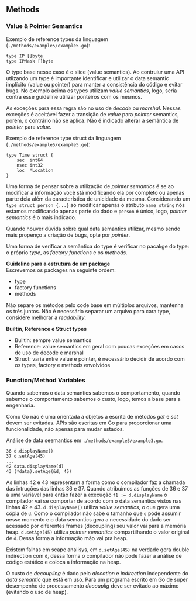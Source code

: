 ## Methods

### Value & Pointer Semantics
Exemplo de reference types da linguagem (`./methods/example5/example5.go`):
```
type IP []byte
type IPMask []byte
```
O type base nesse caso é o slice (value semantics). Ao contruiur uma API utlizando um type é importante identificar e utilizar o data semantic implícito (value ou pointer) para manter a consistência do código e evitar bugs.
No exemplo acima os types utilizam *value semantics*, logo, seria contra esse guideline utilizar ponteiros com os mesmos. 

As exceções para essa regra são no uso de *decode* ou *marshal*. Nessas exceções é aceitável fazer a transição de *value* para *pointer* semantics, porém, o contrário não se aplica. Não é indicado alterar a semântica de *pointer* para *value*.

Exemplo de reference type struct da linguagem (`./methods/example5/example5.go`):
```
type Time struct {
	sec  int64
	nsec int32
	loc  *Location
}
```

Uma forma de pensar sobre a utilização de *pointer semantics* é se ao modificar a informação você stá modificando ela por completo ou apenas parte dela além da característica de unicidade da mesma. Considerando um `type struct person {...}` ao modificar apenas o atributo `name string` nós estamos modificando apenas parte do dado e `person` é único, logo, *pointer semantics* é o mais indicado.

Quando houver dúvida sobre qual data semantics utilizar, mesmo sendo mais propenço a criação de bugs, opte por *pointer*.

Uma forma de verificar a semântica do type é verificar no pacakge do type: o próprio *type*, as *factory functions* e os *methods*.

**Guideline para a estrutura de um package**  
Escrevemos os packages na seguinte ordem:
* type
* factory functions
* methods

Não separe os métodos pelo code base em múltiplos arquivos, mantenha os três juntos.
Não é necessário separar um arquivo para cara type, considere melhorar a *readability*.

**Builtin, Reference e Struct types**
* Builtin: sempre value semantics
* Reference: value semantics em geral com poucas exceções em casos de uso de decode e marshal
* Struct: varia entre value e pointer, é necessário decidir de acordo com os types, factory e methods envolvidos

### Function/Method Variables
Quando sabemos o data semantics sabemos o comportamento, quando sabemos o comportamento sabemos o custo, logo, temos a base para a engenharia.

Como Go não é uma orientada a objetos a escrita de métodos *get* e *set* devem ser evitadas. APIs são escritas em Go para proporcionar uma funcionalidade, não apenas para mudar estados.

Análise de data seemantics em `./methods/example3/example3.go`.
```
36 d.displayName()
37 d.setAge(45)
...
42 data.displayName(d)
43 (*data).setAge(&d, 45)
```

As linhas 42 e 43 representam a forma como o compilador faz a chamada das intruções das linhas 36 e 37.
Quando atribuímos as funções de 36 e 37 a uma variável para então fazer a execução `f1 := d.displayName` o compilador vai se comportar de acordo com o data semantics vistos nas linhas 42 e 43.
`d.displayName()` utiliza *value semantics*, o que gera uma cópia de `d`. Como o compilador não sabe o tamanho que `d` pode assumir nesse momento e o data semantics gera a necessidade do dado ser acessado por diferentes frames (decoupling) seu valor vai para a memória heap.
`d.setAge(45)` utiliza *pointer semantics* compartilhando o valor original de `d`. Dessa forma a informação mão vai pra heap.

Existem falhas em scape analisys, em `d.setAge(45)` na verdade gera double indirection com `d`, dessa forma o compilador não pode fazer a análise de código estático e coloca a informação na heap.

O custo de *decoupling* é dado pelo *alocation* e *indirection* independente do *data semantic* que está em uso. Para um programa escrito em Go de super desempenho de processamento *decouplig* deve ser evitado ao máximo (evitando o uso de heap).